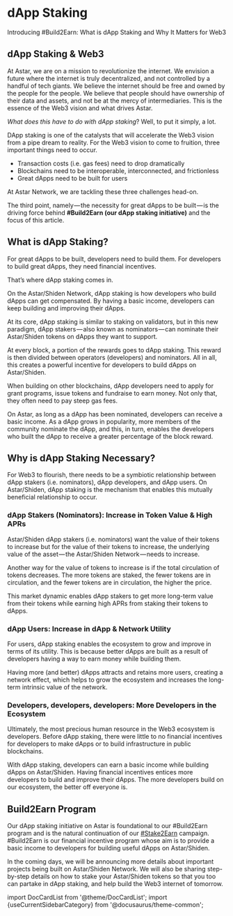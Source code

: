 # dApp Staking

Introducing #Build2Earn: What is dApp Staking and Why It Matters for Web3

## dApp Staking & Web3

At Astar, we are on a mission to revolutionize the internet. We envision a future where the internet is truly decentralized, and not controlled by a handful of tech giants. We believe the internet should be free and owned by the people for the people. We believe that people should have ownership of their data and assets, and not be at the mercy of intermediaries. This is the essence of the Web3 vision and what drives Astar.

*What does this have to do with dApp staking*? Well, to put it simply, a lot.

DApp staking is one of the catalysts that will accelerate the Web3 vision from a pipe dream to reality. For the Web3 vision to come to fruition, three important things need to occur.

- Transaction costs (i.e. gas fees) need to drop dramatically
- Blockchains need to be interoperable, interconnected, and frictionless
- Great dApps need to be built for users

At Astar Network, we are tackling these three challenges head-on.

The third point, namely — the necessity for great dApps to be built — is the driving force behind **#Build2Earn (our dApp staking initiative)** and the focus of this article.

## What is dApp Staking?

For great dApps to be built, developers need to build them. For developers to build great dApps, they need financial incentives.

That’s where dApp staking comes in.

On the Astar/Shiden Network, dApp staking is how developers who build dApps can get compensated. By having a basic income, developers can keep building and improving their dApps.

At its core, dApp staking is similar to staking on validators, but in this new paradigm, dApp stakers — also known as nominators — can nominate their Astar/Shiden tokens on dApps they want to support.

At every block, a portion of the rewards goes to dApp staking. This reward is then divided between operators (developers) and nominators. All in all, this creates a powerful incentive for developers to build dApps on Astar/Shiden.

When building on other blockchains, dApp developers need to apply for grant programs, issue tokens and fundraise to earn money. Not only that, they often need to pay steep gas fees.

On Astar, as long as a dApp has been nominated, developers can receive a basic income. As a dApp grows in popularity, more members of the community nominate the dApp, and this, in turn, enables the developers who built the dApp to receive a greater percentage of the block reward.

## Why is dApp Staking Necessary?

For Web3 to flourish, there needs to be a symbiotic relationship between dApp stakers (i.e. nominators), dApp developers, and dApp users. On Astar/Shiden, dApp staking is the mechanism that enables this mutually beneficial relationship to occur.

### dApp Stakers (Nominators): Increase in Token Value & High APRs

Astar/Shiden dApp stakers (i.e. nominators) want the value of their tokens to increase but for the value of their tokens to increase, the underlying value of the asset — the Astar/Shiden Network — needs to increase.

Another way for the value of tokens to increase is if the total circulation of tokens decreases. The more tokens are staked, the fewer tokens are in circulation, and the fewer tokens are in circulation, the higher the price.

This market dynamic enables dApp stakers to get more long-term value from their tokens while earning high APRs from staking their tokens to dApps.

### dApp Users: Increase in dApp & Network Utility

For users, dApp staking enables the ecosystem to grow and improve in terms of its utility. This is because better dApps are built as a result of developers having a way to earn money while building them.

Having more (and better) dApps attracts and retains more users, creating a network effect, which helps to grow the ecosystem and increases the long-term intrinsic value of the network.

### Developers, developers, developers: More Developers in the Ecosystem

Ultimately, the most precious human resource in the Web3 ecosystem is developers. Before dApp staking, there were little to no financial incentives for developers to make dApps or to build infrastructure in public blockchains.

With dApp staking, developers can earn a basic income while building dApps on Astar/Shiden. Having financial incentives entices more developers to build and improve their dApps. The more developers build on our ecosystem, the better off everyone is.

## Build2Earn Program

Our dApp staking initiative on Astar is foundational to our #Build2Earn program and is the natural continuation of our [#Stake2Earn](https://medium.com/astar-network/stake2earn-festival-411cb712a380) campaign. #Build2Earn is our financial incentive program whose aim is to provide a basic income to developers for building useful dApps on Astar/Shiden.

In the coming days, we will be announcing more details about important projects being built on Astar/Shiden Network. We will also be sharing step-by-step details on how to stake your Astar/Shiden tokens so that you too can partake in dApp staking, and help build the Web3 internet of tomorrow.


import DocCardList from '@theme/DocCardList';
import {useCurrentSidebarCategory} from '@docusaurus/theme-common';

<DocCardList items={useCurrentSidebarCategory().items}/>
